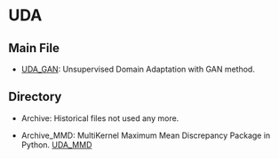 # UDA

## Main File
- [UDA_GAN](https://arxiv.org/pdf/1505.07818.pdf): Unsupervised Domain Adaptation with GAN method.

## Directory
- Archive: Historical files not used any more.

- Archive_MMD: MultiKernel Maximum Mean Discrepancy Package in Python. [UDA_MMD](http://proceedings.mlr.press/v37/long15.pdf)
